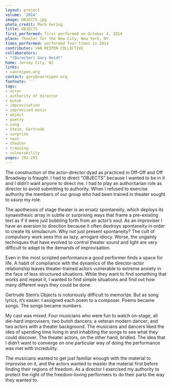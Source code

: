 ```yaml
---
layout: project
volume: '2014'
image: OBJECTS.jpg
photo_credit: Mark Gering
title: OBJECTS
first_performed: first performed on October 4, 2014
place: Theater for the New City, New York, NY
times_performed: performed four times in 2014
contributor: VAN REIPEN COLLECTIVE
collaborators:
- "(Director) Gary Heidt"
home: Jersey City, NJ
links:
- vanreipen.org
contact: gary@vanreipen.org
footnote: ''
tags:
- actor
- authority of director
- butoh
- improvisation
- improvised music
- object
- poetry
- song
- Stein, Gertrude
- surprise
- text
- theater
- training
- vulnerability
pages: 292-293
---
```


The construction of the actor-director dyad as practiced in Off-Off and Off Broadway is fraught. I had to direct “OBJECTS” because I wanted to be in it and I didn’t want anyone to direct me. I had to play an authoritarian role as director to avoid submitting to authority. When I refused to exercise authority the members of our group who had been trained in theater sought to usurp my role.

The apotheosis of stage theater is an ersatz spontaneity, which deploys its synaesthesic array in subtle or surprising ways that frame a pre-existing text as if it were just bubbling forth from an actor’s soul. As an improviser I have an aversion to direction because it often destroys spontaneity in order to create its simulacrum. Why not just present spontaneity? The cult of compulsory work sees this as lazy, arrogant idiocy. Worse, the ungainly techniques that have evolved to control theater sound and light are very difficult to adapt to the demands of improvisation.

Even in the most scripted performance a good performer finds a space for life. A habit of compliance with the dynamics of the director-actor relationship leaves theater-trained actors vulnerable to extreme anxiety in the face of less structured situations. While they want to find something that works and repeat it, I wanted to find simple situations and find out how many different ways they could be done.

Gertrude Stein’s Objects is notoriously difficult to memorize. But as song lyrics, it’s easier. I assigned each poem to a composer. Poems became songs. The songs became numbers.

My cast was mixed. Four musicians who were fun to watch on-stage, all die-hard improvisers; two butoh dancers; a veteran modern dancer; and two actors with a theater background. The musicians and dancers liked the idea of spending time living in and inhabiting the songs to see what they could discover. The theater actors, on the other hand, bridled. The idea that I didn’t want to converge on one particular way of doing the performance was met with incredulity.

The musicians wanted to get just familiar enough with the material to improvise on it, and the actors wanted to master the material first before finding their regions of freedom. As a director I exercised my authority to protect the right of the freedom-loving performers to do their parts the way they wanted to.
